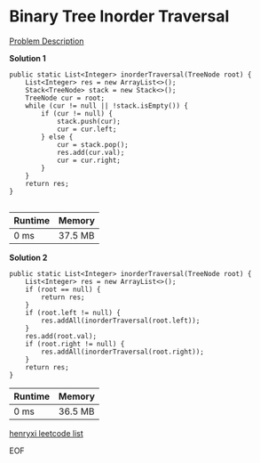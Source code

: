 # Binary Tree Inorder Traversal
[Problem Description](https://leetcode.com/problems/binary-tree-inorder-traversal/)

**Solution 1**
```
public static List<Integer> inorderTraversal(TreeNode root) {
    List<Integer> res = new ArrayList<>();
    Stack<TreeNode> stack = new Stack<>();
    TreeNode cur = root;
    while (cur != null || !stack.isEmpty()) {
        if (cur != null) {
            stack.push(cur);
            cur = cur.left;
        } else {
            cur = stack.pop();
            res.add(cur.val);
            cur = cur.right;
        }
    }
    return res;
}


```
| Runtime       | Memory     | 
| :------------- | :---------- |
| 0 ms | 37.5 MB	   |


**Solution 2**
```
public static List<Integer> inorderTraversal(TreeNode root) {
    List<Integer> res = new ArrayList<>();
    if (root == null) {
        return res;
    }
    if (root.left != null) {
        res.addAll(inorderTraversal(root.left));
    }
    res.add(root.val);
    if (root.right != null) {
        res.addAll(inorderTraversal(root.right));
    }
    return res;
}
```

| Runtime       | Memory     | 
| :------------- | :---------- |
| 0 ms | 36.5 MB	   |


[henryxi leetcode list](http://www.henryxi.com/leetcode)

EOF